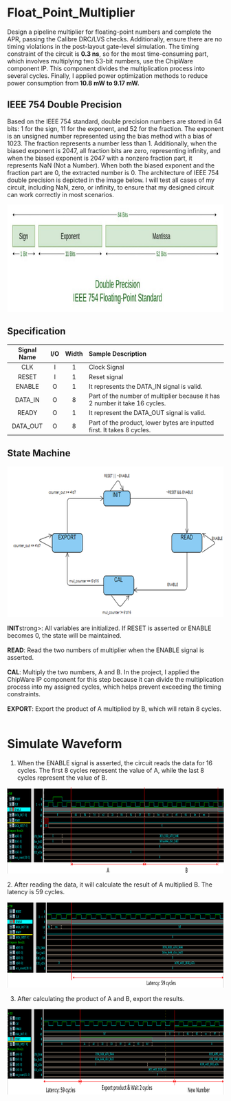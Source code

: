 # Float_Point_Multiplier
Design a pipeline multiplier for floating-point numbers and complete the APR, passing the Calibre DRC/LVS checks. Additionally, ensure there are no timing violations in the post-layout gate-level simulation. The timing constraint of the circuit is <strong>0.3 ns</strong>, so for the most time-consuming part, which involves multiplying two 53-bit numbers, use the ChipWare component IP. This component divides the multiplication process into several cycles. Finally, I applied power optimization methods to reduce power consumption from<strong> 10.8 mW to 9.17 mW.</strong>

## IEEE 754 Double Precision
Based on the IEEE 754 standard, double precision numbers are stored in 64 bits: 1 for the sign, 11 for the exponent, and 52 for the fraction. The exponent is an unsigned number represented using the bias method with a bias of 1023. The fraction represents a number less than 1. Additionally, when the biased exponent is 2047, all fraction bits are zero, representing infinity, and when the biased exponent is 2047 with a nonzero fraction part, it represents NaN (Not a Number). When both the biased exponent and the fraction part are 0, the extracted number is 0. The architecture of IEEE 754 double precision is depicted in the image below. I will test all cases of my circuit, including NaN, zero, or infinity, to ensure that my designed circuit can work correctly in most scenarios.
<p align="center">
  <img src="https://github.com/RexJian/Float_Point_Multiplier/blob/main/Image/IEEE754_double.jpg" width="800" height="250" alt="Architecture">
</p> 

## Specification

| Signal Name | I/O | Width | Sample Description |
| :----: | :----: | :----: | :----|
| CLK | I | 1 | Clock Signal |
| RESET | I | 1 | Reset signal |
| ENABLE | O | 1 | It represents the DATA_IN signal is valid. |
| DATA_IN | O | 8 | Part of the number of multiplier because it has 2 number it take 16 cycles. |
| READY | O | 1 | It represent the DATA_OUT signal is valid. |
| DATA_OUT | O | 8 | Part of the product, lower bytes are inputted first. It takes 8 cycles. |

## State Machine
<p align="center">
  <img src="https://github.com/RexJian/Float_Point_Multiplier/blob/main/Image/state_machine.png" width="800" height="350" alt="Architecture">
</p> 
<strong>INIT</strong>strong>: All variables are initialized. If RESET is asserted or ENABLE becomes 0, the state will be maintained.  
<br><br>
<strong>READ</strong>: Read the two numbers of multiplier when the ENABLE signal is asserted.
<br><br>
<strong>CAL</strong>: Multiply the two numbers, A and B. In the project, I applied the ChipWare IP component for this step because it can divide the multiplication process into my assigned cycles, which helps prevent exceeding the timing constraints.  
<br><br>
<strong>EXPORT</strong>: Export the product of A multiplied by B, which will retain 8 cycles.  
<br><br>

# Simulate Waveform
1. When the ENABLE signal is asserted, the circuit reads the data for 16 cycles. The first 8 cycles represent the value of A, while the last 8 cycles represent the value of B.
<p align="center">
  <img src="https://github.com/RexJian/Float_Point_Multiplier/blob/main/Image/Wave/Wave1.png" width="900" height="200" alt="Architecture">
</p> 
2. After reading the data, it will calculate the result of A multiplied B. The latency is 59 cycles.
<p align="center">
  <img src="https://github.com/RexJian/Float_Point_Multiplier/blob/main/Image/Wave/wave2.png" width="900" height="200" alt="Architecture">
</p> 

3. After calculating the product of A and B, export the results.
<p align="center">
  <img src="https://github.com/RexJian/Float_Point_Multiplier/blob/main/Image/Wave/wave3.png" width="900" height="200" alt="Architecture">
</p> 
  
